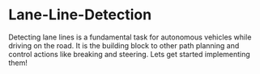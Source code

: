 # Lane-Line-Detection
Detecting lane lines is a fundamental task for autonomous vehicles while driving on the road. It is the building block to other path planning and control actions like breaking and steering. Lets get started implementing them!
